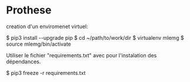 # Prothese


creation d'un enviromenet virtuel:

 $ pip3 install --upgrade pip
 $ cd ~/path/to/work/dir
 $ virtualenv mlemg
 $ source mlemg/bin/activate

Utiliser le fichier "requirements.txt" avec pour l'instalation des dépendances.

 $ pip3 freeze -r requirements.txt



